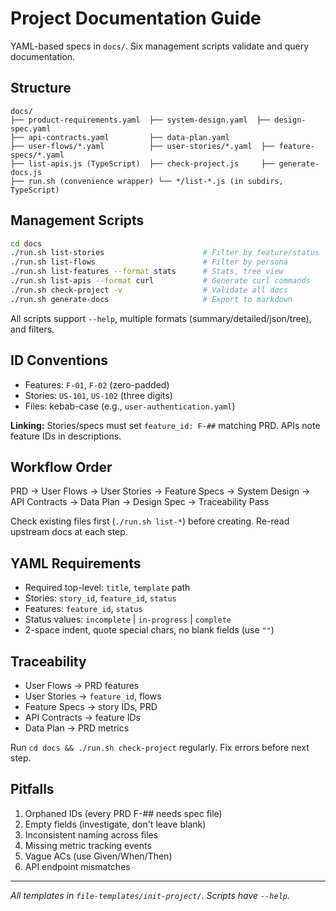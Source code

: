 # Project Documentation Guide

YAML-based specs in `docs/`. Six management scripts validate and query documentation.

## Structure

```
docs/
├── product-requirements.yaml  ├── system-design.yaml  ├── design-spec.yaml
├── api-contracts.yaml         ├── data-plan.yaml
├── user-flows/*.yaml          ├── user-stories/*.yaml  ├── feature-specs/*.yaml
├── list-apis.js (TypeScript)  ├── check-project.js     ├── generate-docs.js
├── run.sh (convenience wrapper) └── */list-*.js (in subdirs, TypeScript)
```

## Management Scripts

```bash
cd docs
./run.sh list-stories                      # Filter by feature/status
./run.sh list-flows                        # Filter by persona
./run.sh list-features --format stats      # Stats, tree view
./run.sh list-apis --format curl           # Generate curl commands
./run.sh check-project -v                  # Validate all docs
./run.sh generate-docs                     # Export to markdown
```

All scripts support `--help`, multiple formats (summary/detailed/json/tree), and filters.

## ID Conventions

- Features: `F-01`, `F-02` (zero-padded)
- Stories: `US-101`, `US-102` (three digits)
- Files: kebab-case (e.g., `user-authentication.yaml`)

**Linking:** Stories/specs must set `feature_id: F-##` matching PRD. APIs note feature IDs in descriptions.

## Workflow Order

PRD → User Flows → User Stories → Feature Specs → System Design → API Contracts → Data Plan → Design Spec → Traceability Pass

Check existing files first (`./run.sh list-*`) before creating. Re-read upstream docs at each step.

## YAML Requirements

- Required top-level: `title`, `template` path
- Stories: `story_id`, `feature_id`, `status`
- Features: `feature_id`, `status`
- Status values: `incomplete` | `in-progress` | `complete`
- 2-space indent, quote special chars, no blank fields (use `""`)

## Traceability

- User Flows → PRD features
- User Stories → `feature_id`, flows
- Feature Specs → story IDs, PRD
- API Contracts → feature IDs
- Data Plan → PRD metrics

Run `cd docs && ./run.sh check-project` regularly. Fix errors before next step.

## Pitfalls

1. Orphaned IDs (every PRD F-## needs spec file)
2. Empty fields (investigate, don't leave blank)
3. Inconsistent naming across files
4. Missing metric tracking events
5. Vague ACs (use Given/When/Then)
6. API endpoint mismatches

---

*All templates in `file-templates/init-project/`. Scripts have `--help`.*

